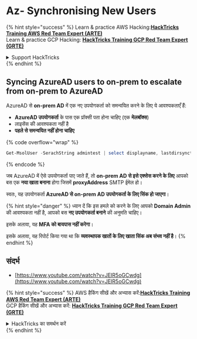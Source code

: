 # Az- Synchronising New Users

{% hint style="success" %}
Learn & practice AWS Hacking:<img src="../../../../.gitbook/assets/image (1) (1) (1) (1).png" alt="" data-size="line">[**HackTricks Training AWS Red Team Expert (ARTE)**](https://training.hacktricks.xyz/courses/arte)<img src="../../../../.gitbook/assets/image (1) (1) (1) (1).png" alt="" data-size="line">\
Learn & practice GCP Hacking: <img src="../../../../.gitbook/assets/image (2) (1).png" alt="" data-size="line">[**HackTricks Training GCP Red Team Expert (GRTE)**<img src="../../../../.gitbook/assets/image (2) (1).png" alt="" data-size="line">](https://training.hacktricks.xyz/courses/grte)

<details>

<summary>Support HackTricks</summary>

* Check the [**subscription plans**](https://github.com/sponsors/carlospolop)!
* **Join the** 💬 [**Discord group**](https://discord.gg/hRep4RUj7f) or the [**telegram group**](https://t.me/peass) or **follow** us on **Twitter** 🐦 [**@hacktricks\_live**](https://twitter.com/hacktricks_live)**.**
* **Share hacking tricks by submitting PRs to the** [**HackTricks**](https://github.com/carlospolop/hacktricks) and [**HackTricks Cloud**](https://github.com/carlospolop/hacktricks-cloud) github repos.

</details>
{% endhint %}

## Syncing AzureAD users to on-prem to escalate from on-prem to AzureAD

AzureAD से **on-prem AD** में एक नए उपयोगकर्ता को समन्वयित करने के लिए ये आवश्यकताएँ हैं:

* **AzureAD उपयोगकर्ता** के पास एक प्रॉक्सी पता होना चाहिए (एक **मेलबॉक्स**)
* लाइसेंस की आवश्यकता नहीं है
* **पहले से समन्वयित नहीं होना चाहिए**

{% code overflow="wrap" %}
```powershell
Get-MsolUser -SerachString admintest | select displayname, lastdirsynctime, proxyaddresses, lastpasswordchangetimestamp | fl
```
{% endcode %}

जब AzureAD में ऐसे उपयोगकर्ता पाए जाते हैं, तो **on-prem AD से इसे एक्सेस करने के लिए** आपको बस एक **नया खाता बनाना** होगा जिसमें **proxyAddress** SMTP ईमेल हो।

स्वतः, यह उपयोगकर्ता **AzureAD से on-prem AD उपयोगकर्ता के लिए सिंक हो जाएगा**।

{% hint style="danger" %}
ध्यान दें कि इस हमले को करने के लिए आपको **Domain Admin** की आवश्यकता नहीं है, आपको बस **नए उपयोगकर्ता बनाने** की अनुमति चाहिए।

इसके अलावा, यह **MFA को बायपास नहीं करेगा**।

इसके अलावा, यह रिपोर्ट किया गया था कि **व्यवस्थापक खातों के लिए खाता सिंक अब संभव नहीं है**।
{% endhint %}

## संदर्भ

* [https://www.youtube.com/watch?v=JEIR5oGCwdg](https://www.youtube.com/watch?v=JEIR5oGCwdg)

{% hint style="success" %}
AWS हैकिंग सीखें और अभ्यास करें:<img src="../../../../.gitbook/assets/image (1) (1) (1) (1).png" alt="" data-size="line">[**HackTricks Training AWS Red Team Expert (ARTE)**](https://training.hacktricks.xyz/courses/arte)<img src="../../../../.gitbook/assets/image (1) (1) (1) (1).png" alt="" data-size="line">\
GCP हैकिंग सीखें और अभ्यास करें: <img src="../../../../.gitbook/assets/image (2) (1).png" alt="" data-size="line">[**HackTricks Training GCP Red Team Expert (GRTE)**<img src="../../../../.gitbook/assets/image (2) (1).png" alt="" data-size="line">](https://training.hacktricks.xyz/courses/grte)

<details>

<summary>HackTricks का समर्थन करें</summary>

* [**सदस्यता योजनाएँ**](https://github.com/sponsors/carlospolop) देखें!
* **💬 [**Discord समूह**](https://discord.gg/hRep4RUj7f) या [**telegram समूह**](https://t.me/peass) में शामिल हों या **Twitter** पर हमें **फॉलो करें** 🐦 [**@hacktricks\_live**](https://twitter.com/hacktricks_live)**.**
* **हैकिंग ट्रिक्स साझा करें और** [**HackTricks**](https://github.com/carlospolop/hacktricks) और [**HackTricks Cloud**](https://github.com/carlospolop/hacktricks-cloud) गिटहब रिपोजिटरी में PR सबमिट करें।

</details>
{% endhint %}
